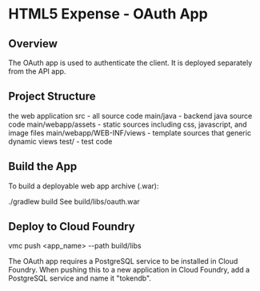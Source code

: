 # HTML5 Expense - OAuth App #

## Overview ##

The OAuth app is used to authenticate the client. It is deployed separately from the API app.

## Project Structure ##

the web application
src - all source code
	main/java - backend java source code
	main/webapp/assets - static sources including css, javascript, and image files
	main/webapp/WEB-INF/views - template sources that generic dynamic views
	test/ - test code
	
## Build the App ##

To build a deployable web app archive (.war):

./gradlew build
See build/libs/oauth.war

## Deploy to Cloud Foundry ##

vmc push <app_name> --path build/libs

The OAuth app requires a PostgreSQL service to be installed in Cloud Foundry. When pushing this to a new application in Cloud Foundry, add a PostgreSQL service and name it "tokendb".